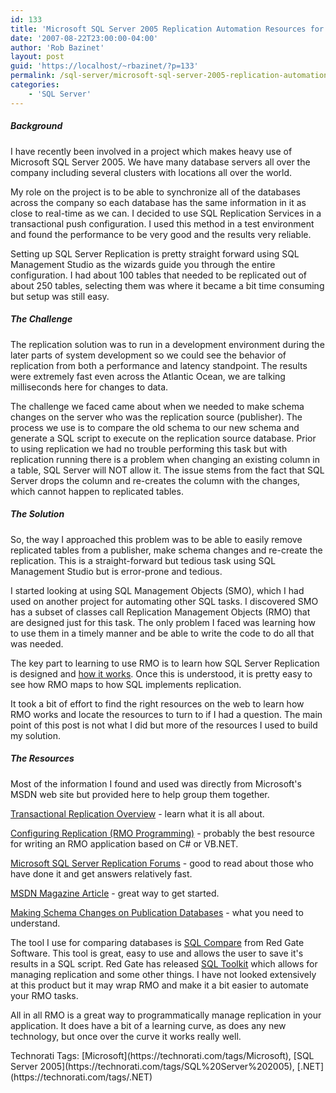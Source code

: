 ```yaml
---
id: 133
title: 'Microsoft SQL Server 2005 Replication Automation Resources for SQL Management Objects (SMO)'
date: '2007-08-22T23:00:00-04:00'
author: 'Rob Bazinet'
layout: post
guid: 'https://localhost/~rbazinet/?p=133'
permalink: /sql-server/microsoft-sql-server-2005-replication-automation-resources-for-sql-management-objects-smo/
categories:
    - 'SQL Server'
---
```


##### Background

I have recently been involved in a project which makes heavy use of Microsoft SQL Server 2005. We have many database servers all over the company including several clusters with locations all over the world.

My role on the project is to be able to synchronize all of the databases across the company so each database has the same information in it as close to real-time as we can. I decided to use SQL Replication Services in a transactional push configuration. I used this method in a test environment and found the performance to be very good and the results very reliable.

Setting up SQL Server Replication is pretty straight forward using SQL Management Studio as the wizards guide you through the entire configuration. I had about 100 tables that needed to be replicated out of about 250 tables, selecting them was where it became a bit time consuming but setup was still easy.

##### The Challenge

The replication solution was to run in a development environment during the later parts of system development so we could see the behavior of replication from both a performance and latency standpoint. The results were extremely fast even across the Atlantic Ocean, we are talking milliseconds here for changes to data.

The challenge we faced came about when we needed to make schema changes on the server who was the replication source (publisher). The process we use is to compare the old schema to our new schema and generate a SQL script to execute on the replication source database. Prior to using replication we had no trouble performing this task but with replication running there is a problem when changing an existing column in a table, SQL Server will NOT allow it. The issue stems from the fact that SQL Server drops the column and re-creates the column with the changes, which cannot happen to replicated tables.

##### The Solution

So, the way I approached this problem was to be able to easily remove replicated tables from a publisher, make schema changes and re-create the replication. This is a straight-forward but tedious task using SQL Management Studio but is error-prone and tedious.

I started looking at using SQL Management Objects (SMO), which I had used on another project for automating other SQL tasks. I discovered SMO has a subset of classes call Replication Management Objects (RMO) that are designed just for this task. The only problem I faced was learning how to use them in a timely manner and be able to write the code to do all that was needed.

The key part to learning to use RMO is to learn how SQL Server Replication is designed and [how it works](https://msdn2.microsoft.com/en-us/library/ms151847.aspx). Once this is understood, it is pretty easy to see how RMO maps to how SQL implements replication.

It took a bit of effort to find the right resources on the web to learn how RMO works and locate the resources to turn to if I had a question. The main point of this post is not what I did but more of the resources I used to build my solution.

##### The Resources

Most of the information I found and used was directly from Microsoft's MSDN web site but provided here to help group them together.

[Transactional Replication Overview](https://msdn2.microsoft.com/en-us/library/ms151176.aspx) - learn what it is all about.

[Configuring Replication (RMO Programming)](https://msdn2.microsoft.com/en-us/library/ms146930.aspx) - probably the best resource for writing an RMO application based on C# or VB.NET.

[Microsoft SQL Server Replication Forums](https://forums.microsoft.com/MSDN/ShowForum.aspx?ForumID=90&SiteID=1) - good to read about those who have done it and get answers relatively fast.

[MSDN Magazine Article](https://msdn.microsoft.com/msdnmag/issues/07/06/DataPoints/) - great way to get started.

[Making Schema Changes on Publication Databases](https://technet.microsoft.com/en-us/library/ms151870.aspx) - what you need to understand.

The tool I use for comparing databases is [SQL Compare](https://www.red-gate.com/products/SQL_Compare/index.htm) from Red Gate Software. This tool is great, easy to use and allows the user to save it's results in a SQL script. Red Gate has released [SQL Toolkit](https://www.red-gate.com/products/SQL_Toolkit/index.htm) which allows for managing replication and some other things. I have not looked extensively at this product but it may wrap RMO and make it a bit easier to automate your RMO tasks.

All in all RMO is a great way to programmatically manage replication in your application. It does have a bit of a learning curve, as does any new technology, but once over the curve it works really well.

<div class="wlWriterSmartContent" style="display:inline;margin:0;padding:0;">Technorati Tags: [Microsoft](https://technorati.com/tags/Microsoft), [SQL Server 2005](https://technorati.com/tags/SQL%20Server%202005), [.NET](https://technorati.com/tags/.NET)</div>